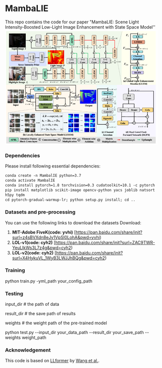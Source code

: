 # MambaLIE
This repo contains the code for our paper "MambaLIE: Scene Light Intensity-Boosted Low-Light Image Enhancement with State Space Model''
![image](https://github.com/ghfkahfk/MambaLIEcode/blob/main/MambaLIE_framenetwork.jpg?raw=true) 

### Dependencies
Please install following essential dependencies:
```
conda create -n MambalIE python=3.7
conda activate MambalIE
conda install pytorch=1.8 torchvision=0.3 cudatoolkit=10.1 -c pytorch
pip install matplotlib scikit-image opencv-python yacs joblib natsort h5py tqdm
cd pytorch-gradual-warmup-lr; python setup.py install; cd ..
```

### Datasets and pre-processing
You can use the following links to download the datasets
Download:  
1. **MIT-Adobe FiveK(code: yvhi)**  [https://pan.baidu.com/share/init?surl=z4sBVXdn8eJv1VpSI0LohA&pwd=yvhi)  
2. **LOL-v1(code: cyh2)** [https://pan.baidu.com/share/init?surl=ZAC9TWR-YeuLIkWs3L7z4g&pwd=cyh2)  
3. **LOL-v2(code: cyh2)** [https://pan.baidu.com/share/init?surl=X4HykuVL_1WyB3LWJJhBQg&pwd=cyh2)  



### Training  
python train.py -yml_path your_config_path

### Testing
input_dir # the path of data

result_dir # the save path of results 

weights # the weight path of the pre-trained model

python test.py --input_dir your_data_path --result_dir your_save_path --weights weight_path


### Acknowledgement
This code is based on [LLformer](https://doi.org/10.1609/aaai.v37i3.25364) by [Wang et al.](https://github.com/ZJLAB-AMMI/Q-Net).

